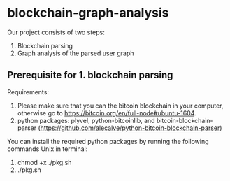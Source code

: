 # blockchain-graph-analysis

Our project consists of two steps:
1. Blockchain parsing
2. Graph analysis of the parsed user graph

## Prerequisite for 1. blockchain parsing

Requirements:
1. Please make sure that you can the bitcoin blockchain in your computer, otherwise go to https://bitcoin.org/en/full-node#ubuntu-1604.
2. python packages: plyvel, python-bitcoinlib, and bitcoin-blockchain-parser (https://github.com/alecalve/python-bitcoin-blockchain-parser)


You can install the required python packages by running the following commands Unix in terminal: 
1. chmod +x ./pkg.sh
2. ./pkg.sh










